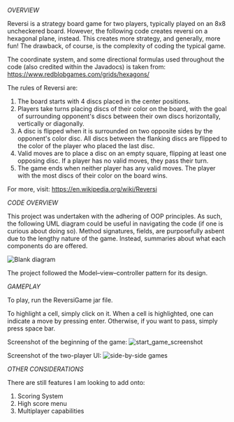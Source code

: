 *OVERVIEW*

Reversi is a strategy board game for two players, typically played on an 8x8 uncheckered board. However, the following code creates reversi on a hexagonal plane, instead.
This creates more strategy, and generally, more fun! The drawback, of course, is the complexity of coding the typical game. 

The coordinate system, and some directional formulas used throughout the code (also credited within the Javadocs) is taken from: https://www.redblobgames.com/grids/hexagons/ 

The rules of Reversi are:
1) The board starts with 4 discs placed in the center positions.
2) Players take turns placing discs of their color on the board, with the goal of surrounding opponent's discs between their own discs horizontally, vertically or diagonally.
3) A disc is flipped when it is surrounded on two opposite sides by the opponent's color disc. All discs between the flanking discs are flipped to the color of the player who placed the last disc.
4) Valid moves are to place a disc on an empty square, flipping at least one opposing disc. If a player has no valid moves, they pass their turn.
5) The game ends when neither player has any valid moves. The player with the most discs of their color on the board wins.

For more, visit: https://en.wikipedia.org/wiki/Reversi

*CODE OVERVIEW* 

This project was undertaken with the adhering of OOP principles. As such, the following UML diagram could be useful in navigating the code (if one is curious about doing so).
Method signatures, fields, are purposefully asbent due to the lengthy nature of the game. Instead, summaries about what each components do are offered. 

![Blank diagram](https://github.com/russellvd/hexagonal-reversi/assets/60278300/651fdf1b-a059-44fd-afe5-ab689ae2bab7)


The project followed the Model–view–controller pattern for its design. 

*GAMEPLAY*

To play, run the ReversiGame jar file. 

To highlight a cell, simply click on it. When a cell is highlighted, one can indicate a move by pressing enter. Otherwise, if you want to pass, 
simply press space bar. 

Screenshot of the beginning of the game:
![start_game_screenshot](https://github.com/russellvd/hexagonal-reversi/assets/60278300/da2376a9-e04e-447d-9de1-b7b73c460b12)

Screenshot of the two-player UI: 
![side-by-side games](https://github.com/russellvd/hexagonal-reversi/assets/60278300/fbfe54ae-1556-43ac-930a-a12d6ef40a9d)


*OTHER CONSIDERATIONS*

There are still features I am looking to add onto:
1) Scoring System
2) High score menu
3) Multiplayer capabilities









